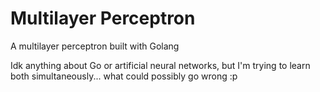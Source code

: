 # Multilayer Perceptron
A multilayer perceptron built with Golang

Idk anything about Go or artificial neural networks, but I'm trying to learn both simultaneously... what could possibly go wrong :p
